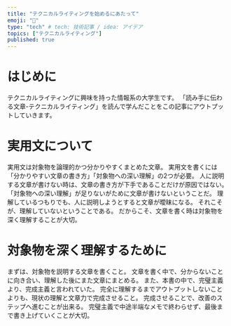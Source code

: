 ```yaml
---
title: "テクニカルライティングを始めるにあたって"
emoji: "👻"
type: "tech" # tech: 技術記事 / idea: アイデア
topics: ["テクニカルライティング"]
published: true
---
```


# はじめに
テクニカルライティングに興味を持った情報系の大学生です。
「読み手に伝わる文章-テクニカルライティング」を読んで学んだことをこの記事にアウトプットしていきます。

# 実用文について
実用文は対象物を論理的かつ分かりやすくまとめた文章。
実用文を書くには「分かりやすい文章の書き方」「対象物への深い理解」の2つが必要。
人に説明する文章が書けない時は、文章の書き方が下手であることだけが原因ではない。
「対象物への深い理解」が足りないがために文章が書けないということだ。
理解しているつもりでも、人に説明しようとすると文章が曖昧になる。
それこそが、理解していないということである。
だからこそ、文章を書く時は対象物を深く理解することが大切。

# 対象物を深く理解するために
まずは、対象物を説明する文章を書くこと。
文章を書く中で、分からないことに向き合い、理解した後にまた文章にまとめる。
また、本書の中で、完璧主義より、完成主義と言われていた。
完全に理解するまでアウトプットしないことよりも、現状の理解と文章力で完成させること。
完成させることで、改善のステップへ進むことが出来る。
完璧主義で中途半端なメモで終わらせず、最後まで書き上げていくことが大切。
